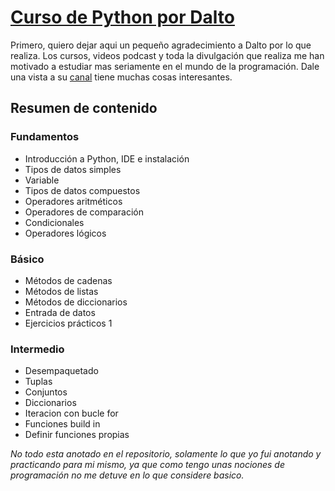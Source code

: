 # [Curso de Python por Dalto][curso]

Primero, quiero dejar aqui un pequeño agradecimiento a Dalto por lo que realiza. Los cursos, videos podcast y toda la divulgación que realiza me han motivado a estudiar mas seriamente en el mundo de la programación. Dale una vista a su [canal][canal_dalto] tiene muchas cosas interesantes.



## Resumen de contenido
### Fundamentos
- Introducción a Python, IDE e instalación
- Tipos de datos simples
- Variable
- Tipos de datos compuestos
- Operadores aritméticos
- Operadores de comparación
- Condicionales
- Operadores lógicos
### Básico
- Métodos de cadenas
- Métodos de listas
- Métodos de diccionarios
- Entrada de datos
- Ejercicios prácticos 1
### Intermedio
- Desempaquetado
- Tuplas
- Conjuntos
- Diccionarios
- Iteracion con bucle for
- Funciones build in
- Definir funciones propias

*No todo esta anotado en el repositorio, solamente lo que yo fui anotando y practicando para mi mismo, ya que como tengo unas nociones de programación no me detuve en lo que considere basico.*


[curso]:https://www.youtube.com/watch?v=nKPbfIU442g
[canal_dalto]:https://www.youtube.com/@soydalto

